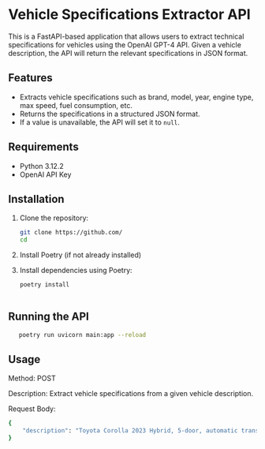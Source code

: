 # Vehicle Specifications Extractor API

This is a FastAPI-based application that allows users to extract technical specifications for vehicles using the OpenAI GPT-4 API. Given a vehicle description, the API will return the relevant specifications in JSON format.

## Features

- Extracts vehicle specifications such as brand, model, year, engine type, max speed, fuel consumption, etc.
- Returns the specifications in a structured JSON format.
- If a value is unavailable, the API will set it to `null`.

## Requirements

- Python 3.12.2
- OpenAI API Key

## Installation

1. Clone the repository:
   ```bash
   git clone https://github.com/
   cd 
   
2. Install Poetry (if not already installed)

3. Install dependencies using Poetry:
   ```bash
   poetry install
 
## Running the API
```bash
   poetry run uvicorn main:app --reload
   ```
## Usage
Method: POST

Description: Extract vehicle specifications from a given vehicle description.

Request Body:

```bash
{
    "description": "Toyota Corolla 2023 Hybrid, 5-door, automatic transmission, Euro 6, max speed 180 km/h, price 25,000 euros."
}
```

